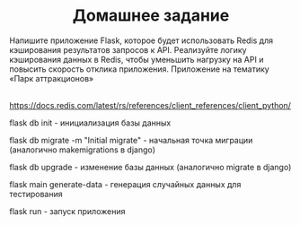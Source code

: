 <h1 align="center">Домашнее задание</h1>
<p>Напишите приложение Flask, которое будет использовать Redis для
кэширования результатов запросов к API. Реализуйте логику
кэширования данных в Redis, чтобы уменьшить нагрузку на API и
повысить скорость отклика приложения.
Приложение на тематику «Парк аттракционов»</p>
<br>
<a href="https://docs.redis.com/latest/rs/references/client_references/client_python/">https://docs.redis.com/latest/rs/references/client_references/client_python/</a>
<br>

<p>flask db init                           - инициализация базы данных</p>
<p>flask db migrate -m "Initial migrate"   - начальная точка миграции (аналогично makemigrations в django)</p>
<p>flask db upgrade                        - изменение базы данных (аналогично migrate в django)</p>
<p>flask main generate-data                - генерация случайных данных для тестирования</p>
<p>flask run                               - запуск приложения</p>